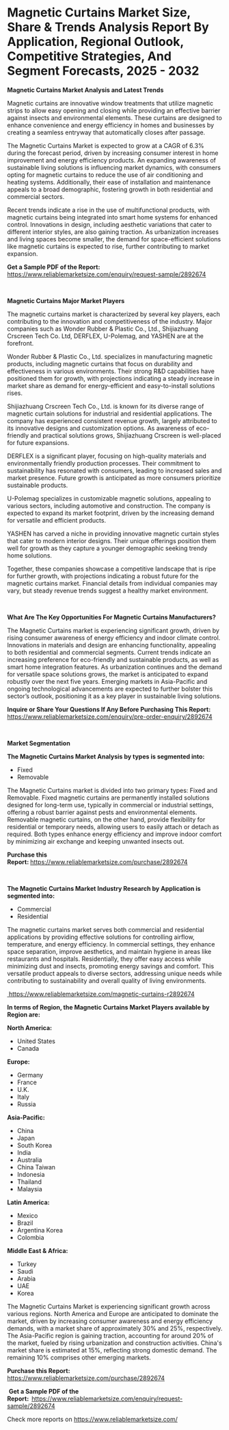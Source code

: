 <p><h1>Magnetic Curtains Market Size, Share & Trends Analysis Report By Application, Regional Outlook, Competitive Strategies, And Segment Forecasts, 2025 - 2032</h1></p><p><strong>Magnetic Curtains Market Analysis and Latest Trends</strong></p>
<p><p>Magnetic curtains are innovative window treatments that utilize magnetic strips to allow easy opening and closing while providing an effective barrier against insects and environmental elements. These curtains are designed to enhance convenience and energy efficiency in homes and businesses by creating a seamless entryway that automatically closes after passage. </p><p>The Magnetic Curtains Market is expected to grow at a CAGR of 6.3% during the forecast period, driven by increasing consumer interest in home improvement and energy efficiency products. An expanding awareness of sustainable living solutions is influencing market dynamics, with consumers opting for magnetic curtains to reduce the use of air conditioning and heating systems. Additionally, their ease of installation and maintenance appeals to a broad demographic, fostering growth in both residential and commercial sectors.</p><p>Recent trends indicate a rise in the use of multifunctional products, with magnetic curtains being integrated into smart home systems for enhanced control. Innovations in design, including aesthetic variations that cater to different interior styles, are also gaining traction. As urbanization increases and living spaces become smaller, the demand for space-efficient solutions like magnetic curtains is expected to rise, further contributing to market expansion.</p></p>
<p><strong>Get a Sample PDF of the Report:&nbsp;</strong> <a href="https://www.reliablemarketsize.com/enquiry/request-sample/2892674?utm_campaign=2625&utm_medium=2&utm_source=Github&utm_content=ia&utm_term=15032025&utm_id=magnetic-curtains">https://www.reliablemarketsize.com/enquiry/request-sample/2892674</a></p>
<p>&nbsp;</p>
<p><strong>Magnetic Curtains Major Market Players</strong></p>
<p><p>The magnetic curtains market is characterized by several key players, each contributing to the innovation and competitiveness of the industry. Major companies such as Wonder Rubber & Plastic Co., Ltd., Shijiazhuang Crscreen Tech Co. Ltd, DERFLEX, U-Polemag, and YASHEN are at the forefront.</p><p>Wonder Rubber & Plastic Co., Ltd. specializes in manufacturing magnetic products, including magnetic curtains that focus on durability and effectiveness in various environments. Their strong R&D capabilities have positioned them for growth, with projections indicating a steady increase in market share as demand for energy-efficient and easy-to-install solutions rises.</p><p>Shijiazhuang Crscreen Tech Co., Ltd. is known for its diverse range of magnetic curtain solutions for industrial and residential applications. The company has experienced consistent revenue growth, largely attributed to its innovative designs and customization options. As awareness of eco-friendly and practical solutions grows, Shijiazhuang Crscreen is well-placed for future expansions.</p><p>DERFLEX is a significant player, focusing on high-quality materials and environmentally friendly production processes. Their commitment to sustainability has resonated with consumers, leading to increased sales and market presence. Future growth is anticipated as more consumers prioritize sustainable products.</p><p>U-Polemag specializes in customizable magnetic solutions, appealing to various sectors, including automotive and construction. The company is expected to expand its market footprint, driven by the increasing demand for versatile and efficient products.</p><p>YASHEN has carved a niche in providing innovative magnetic curtain styles that cater to modern interior designs. Their unique offerings position them well for growth as they capture a younger demographic seeking trendy home solutions.</p><p>Together, these companies showcase a competitive landscape that is ripe for further growth, with projections indicating a robust future for the magnetic curtains market. Financial details from individual companies may vary, but steady revenue trends suggest a healthy market environment.</p></p>
<p>&nbsp;</p>
<p><strong>What Are The Key Opportunities For Magnetic Curtains Manufacturers?</strong></p>
<p><p>The Magnetic Curtains market is experiencing significant growth, driven by rising consumer awareness of energy efficiency and indoor climate control. Innovations in materials and design are enhancing functionality, appealing to both residential and commercial segments. Current trends indicate an increasing preference for eco-friendly and sustainable products, as well as smart home integration features. As urbanization continues and the demand for versatile space solutions grows, the market is anticipated to expand robustly over the next five years. Emerging markets in Asia-Pacific and ongoing technological advancements are expected to further bolster this sector’s outlook, positioning it as a key player in sustainable living solutions.</p></p>
<p><strong>Inquire or Share Your Questions If Any Before Purchasing This Report:</strong> <a href="https://www.reliablemarketsize.com/enquiry/pre-order-enquiry/2892674?utm_campaign=2625&utm_medium=2&utm_source=Github&utm_content=ia&utm_term=15032025&utm_id=magnetic-curtains">https://www.reliablemarketsize.com/enquiry/pre-order-enquiry/2892674</a></p>
<p>&nbsp;</p>
<p><strong>Market Segmentation</strong></p>
<p><strong>The Magnetic Curtains Market Analysis by types is segmented into:</strong></p>
<p><ul><li>Fixed</li><li>Removable</li></ul></p>
<p><p>The Magnetic Curtains market is divided into two primary types: Fixed and Removable. Fixed magnetic curtains are permanently installed solutions designed for long-term use, typically in commercial or industrial settings, offering a robust barrier against pests and environmental elements. Removable magnetic curtains, on the other hand, provide flexibility for residential or temporary needs, allowing users to easily attach or detach as required. Both types enhance energy efficiency and improve indoor comfort by minimizing air exchange and keeping unwanted insects out.</p></p>
<p><strong>Purchase this Report:&nbsp;</strong><a href="https://www.reliablemarketsize.com/purchase/2892674?utm_campaign=2625&utm_medium=2&utm_source=Github&utm_content=ia&utm_term=15032025&utm_id=magnetic-curtains">https://www.reliablemarketsize.com/purchase/2892674</a></p>
<p>&nbsp;</p>
<p><strong>The Magnetic Curtains Market Industry Research by Application is segmented into:</strong></p>
<p><ul><li>Commercial</li><li>Residential</li></ul></p>
<p><p>The magnetic curtains market serves both commercial and residential applications by providing effective solutions for controlling airflow, temperature, and energy efficiency. In commercial settings, they enhance space separation, improve aesthetics, and maintain hygiene in areas like restaurants and hospitals. Residentially, they offer easy access while minimizing dust and insects, promoting energy savings and comfort. This versatile product appeals to diverse sectors, addressing unique needs while contributing to sustainability and overall quality of living environments.</p></p>
<p><a href="https://www.reliablemarketsize.com/magnetic-curtains-r2892674?utm_campaign=2625&utm_medium=2&utm_source=Github&utm_content=ia&utm_term=15032025&utm_id=magnetic-curtains">&nbsp;https://www.reliablemarketsize.com/magnetic-curtains-r2892674</a></p>
<p><strong>In terms of Region, the Magnetic Curtains Market Players available by Region are:</strong></p>
<p>
    <p> <strong> North America: </strong>
        <ul>
            <li>United States</li>
            <li>Canada</li>
        </ul>
        </p> 
    <p> <strong> Europe: </strong>
        <ul>
            <li>Germany</li>
            <li>France</li>
            <li>U.K.</li>
            <li>Italy</li>
            <li>Russia</li>
        </ul>
        </p> 
    <p> <strong> Asia-Pacific: </strong>
        <ul>
            <li>China</li>
            <li>Japan</li>
            <li>South Korea</li>
            <li>India</li>
            <li>Australia</li>
            <li>China Taiwan</li>
            <li>Indonesia</li>
            <li>Thailand</li>
            <li>Malaysia</li>
        </ul>
        </p> 
    <p> <strong> Latin America: </strong>
        <ul>
            <li>Mexico</li>
            <li>Brazil</li>
            <li>Argentina Korea</li>
            <li>Colombia</li>
        </ul>
        </p> 
    <p> <strong> Middle East & Africa: </strong>
        <ul>
            <li>Turkey</li>
            <li>Saudi</li>
            <li>Arabia</li>
            <li>UAE</li>
            <li>Korea</li>
        </ul>
    </p>
    </p>
<p><p>The Magnetic Curtains Market is experiencing significant growth across various regions. North America and Europe are anticipated to dominate the market, driven by increasing consumer awareness and energy efficiency demands, with a market share of approximately 30% and 25%, respectively. The Asia-Pacific region is gaining traction, accounting for around 20% of the market, fueled by rising urbanization and construction activities. China's market share is estimated at 15%, reflecting strong domestic demand. The remaining 10% comprises other emerging markets.</p></p>
<p><strong>Purchase this Report: </strong><a href="https://www.reliablemarketsize.com/purchase/2892674?utm_campaign=2625&utm_medium=2&utm_source=Github&utm_content=ia&utm_term=15032025&utm_id=magnetic-curtains">https://www.reliablemarketsize.com/purchase/2892674</a></p>
<p>&nbsp;<strong>Get a Sample PDF of the Report:&nbsp;&nbsp;</strong><a href="https://www.reliablemarketsize.com/enquiry/request-sample/2892674?utm_campaign=2625&utm_medium=2&utm_source=Github&utm_content=ia&utm_term=15032025&utm_id=magnetic-curtains">https://www.reliablemarketsize.com/enquiry/request-sample/2892674</a></p>
<p><strong></strong></p>
<p>Check more reports on <a href="https://www.reliablemarketsize.com/?utm_campaign=2625&utm_medium=2&utm_source=Github&utm_content=ia&utm_term=15032025&utm_id=magnetic-curtains">https://www.reliablemarketsize.com/</a></p>